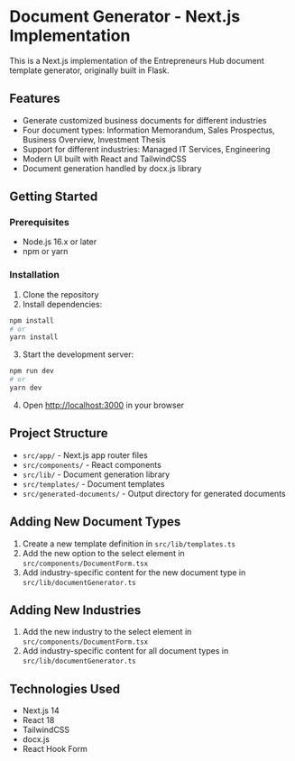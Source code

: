 # Document Generator - Next.js Implementation

This is a Next.js implementation of the Entrepreneurs Hub document template generator, originally built in Flask.

## Features

- Generate customized business documents for different industries
- Four document types: Information Memorandum, Sales Prospectus, Business Overview, Investment Thesis
- Support for different industries: Managed IT Services, Engineering
- Modern UI built with React and TailwindCSS
- Document generation handled by docx.js library

## Getting Started

### Prerequisites

- Node.js 16.x or later
- npm or yarn

### Installation

1. Clone the repository
2. Install dependencies:

```bash
npm install
# or
yarn install
```

3. Start the development server:

```bash
npm run dev
# or
yarn dev
```

4. Open [http://localhost:3000](http://localhost:3000) in your browser

## Project Structure

- `src/app/` - Next.js app router files
- `src/components/` - React components
- `src/lib/` - Document generation library
- `src/templates/` - Document templates
- `src/generated-documents/` - Output directory for generated documents

## Adding New Document Types

1. Create a new template definition in `src/lib/templates.ts`
2. Add the new option to the select element in `src/components/DocumentForm.tsx`
3. Add industry-specific content for the new document type in `src/lib/documentGenerator.ts`

## Adding New Industries

1. Add the new industry to the select element in `src/components/DocumentForm.tsx`
2. Add industry-specific content for all document types in `src/lib/documentGenerator.ts`

## Technologies Used

- Next.js 14
- React 18
- TailwindCSS
- docx.js
- React Hook Form